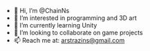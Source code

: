 - 👋 Hi, I’m @ChainNs
- 👀 I’m interested in programming and 3D art
- 🌱 I’m currently learning Unity 
- 💞️ I’m looking to collaborate on game projects
- 📫 Reach me at: arstrazins@gmail.com

<!---
ChainNs/ChainNs is a ✨ special ✨ repository because its `README.md` (this file) appears on your GitHub profile.
You can click the Preview link to take a look at your changes.
--->

